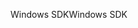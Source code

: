 <span data-ttu-id="5b081-101">Windows SDK</span><span class="sxs-lookup"><span data-stu-id="5b081-101">Windows SDK</span></span>